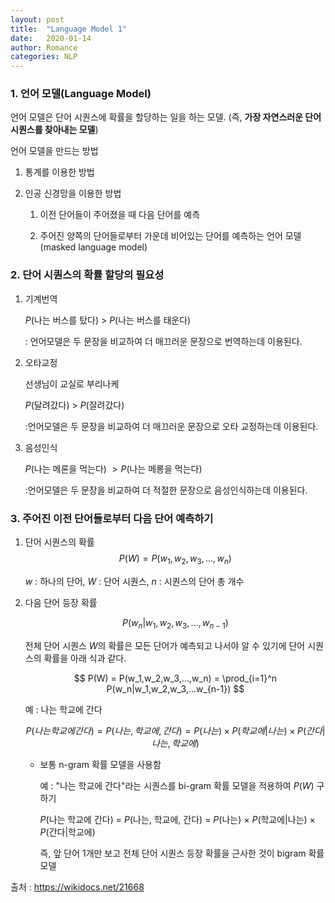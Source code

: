 ```yaml
---
layout: post
title:  "Language Model 1"
date:   2020-01-14
author: Romance
categories: NLP
---
```


### 1. 언어 모델(Language Model)

언어 모델은 단어 시퀀스에 확률을 할당하는 일을 하는 모델. (즉, **가장 자연스러운 단어 시퀀스를 찾아내는 모델**) 

언어 모델을 만드는 방법 

1. 통계를 이용한 방법

2. 인공 신경망을 이용한 방법

   1. 이전 단어들이 주어졌을 때 다음 단어를 예측

   2. 주어진 양쪽의 단어들로부터 가운데 비어있는 단어를 예측하는 언어 모델 (masked language model)


### 2. 단어 시퀀스의 확률 할당의 필요성

1. 기계번역

   $P$(나는 버스를 탔다) $>$ $P$(나는 버스를 태운다) 

   : 언어모델은 두 문장을 비교하여 더 매끄러운 문장으로 번역하는데 이용된다.

2. 오타교정

   선생님이 교실로 부리나케

   $P$(달려갔다) $>$ $P$(잘려갔다)

   :언어모델은 두 문장을 비교하여 더 매끄러운 문장으로 오타 교정하는데 이용된다.

3. 음성인식

   $P$(나는 메론을 먹는다) $> P$(나는 메롱을 먹는다) 

   :언어모델은 두 문장을 비교하여 더 적절한 문장으로 음성인식하는데 이용된다.



### 3. 주어진 이전 단어들로부터 다음 단어 예측하기

1. 단어 시퀀스의 확률
   $$
   P(W) = P(w_1,w_2,w_3,...,w_n)
   $$
   
   $w$ : 하나의 단어, $W$ : 단어 시퀀스, $n$ : 시퀀스의 단어 총 개수 

2. 다음 단어 등장 확률

   $$
   P(w_n|w_1,w_2,w_3,...,w_{n-1})
   $$
   
   전체 단어 시퀀스 $W$의 확률은 모든 단어가 예측되고 나서야 알 수 있기에 단어 시퀀스의 확률을 아래 식과 같다.
   
   $$
   P(W) = P(w_1,w_2,w_3,...,w_n) = \prod_{i=1}^n P(w_n|w_1,w_2,w_3,...w_{n-1})
   $$
   
   예 : 나는 학교에 간다

   $$
   P(나는 학교에 간다) = P(나는, 학교에, 간다) = P(나는) \times P(학교에|나는) \times P(간다|나는, 학교에)
   $$
   
   - 보통 n-gram 확률 모델을 사용함 

     예 : "나는 학교에 간다"라는 시퀀스를 bi-gram 확률 모델을 적용하여 $P(W)$ 구하기

     $P$(나는 학교에 간다) = $P$(나는, 학교에, 간다) = $P$(나는) $\times$ $P$(학교에|나는) $\times$ $P$(간다|학교에)

     즉, 앞 단어 1개만 보고 전체 단어 시퀀스 등장 확률을 근사한 것이 bigram 확률 모델

출처 : https://wikidocs.net/21668
